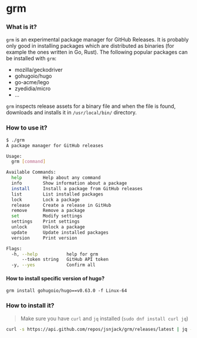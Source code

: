 grm
====

### What is it?
`grm` is an experimental package manager for GitHub Releases. It is probably only good in installing packages which are distributed as binaries (for example the ones written in Go, Rust). The following popular packages can be installed with `grm`:
 - mozilla/geckodriver
 - gohugoio/hugo
 - go-acme/lego
 - zyedidia/micro
 - ...

`grm` inspects release assets for a binary file and when the file is found, downloads and installs it in `/usr/local/bin/` directory.

### How to use it?
```bash
$ ./grm
A package manager for GitHub releases

Usage:
  grm [command]

Available Commands:
  help        Help about any command
  info        Show information about a package
  install     Install a package from GitHub releases
  list        List installed packages
  lock        Lock a package
  release     Create a release in GitHub
  remove      Remove a package
  set         Modify settings
  settings    Print settings
  unlock      Unlock a package
  update      Update installed packages
  version     Print version

Flags:
  -h, --help           help for grm
      --token string   GitHub API token
  -y, --yes            Confirm all

```

#### How to install specific version of hugo?
```grm
grm install gohugoio/hugo==v0.63.0 -f Linux-64
```

### How to install it?
> Make sure you have `curl` and `jq` installed (`sudo dnf install curl jq`)
```bash
curl -s https://api.github.com/repos/jsnjack/grm/releases/latest | jq -r .assets[0].browser_download_url | xargs curl -LOs && chmod +x grm && sudo mv grm /usr/local/bin/
```
